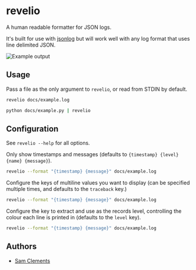 revelio
=======

A human readable formatter for JSON logs.
 
It's built for use with [jsonlog] but will work well with any log format that
uses line delimited JSON.

![Example output](https://raw.githubusercontent.com/borntyping/revelio/master/docs/example.png)

Usage
-----

Pass a file as the only argument to `revelio`, or read from STDIN by default.

```bash
revelio docs/example.log
```

```bash
python docs/example.py | revelio
```

Configuration
-------------

See `revelio --help` for all options.

Only show timestamps and messages (defaults to `{timestamp} {level} {name} {message}`).

```bash
revelio --format "{timestamp} {message}" docs/example.log
```

Configure the keys of multiline values you want to display (can be specified
multiple times, and defaults to the `traceback` key.)

```bash
revelio --format "{timestamp} {message}" docs/example.log
```

Configure the key to extract and use as the records level, controlling the
colour each line is printed in (defaults to the `level` key).

```bash
revelio --format "{timestamp} {message}" docs/example.log
```

Authors
-------

* [Sam Clements]

[jsonlog]: https://gitlab.com/borntyping/jsonlog
[Sam Clements]: https://gitlab.com/borntyping
